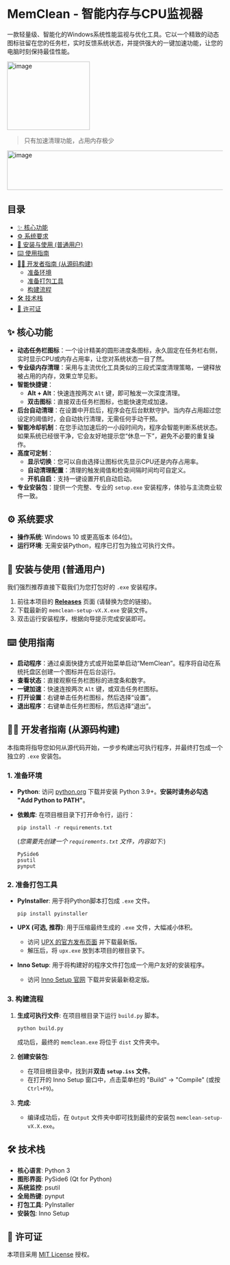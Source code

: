 # MemClean - 智能内存与CPU监视器

一款轻量级、智能化的Windows系统性能监视与优化工具。它以一个精致的动态图标驻留在您的任务栏，实时反馈系统状态，并提供强大的一键加速功能，让您的电脑时刻保持最佳性能。




<img width="193" height="160" alt="image" src="https://github.com/user-attachments/assets/8f02df4a-068d-4e04-b8d5-45f4cdba864e" />

<br>

> 只有加速清理功能，占用内存极少

<img width="1335" height="92" alt="image" src="https://github.com/user-attachments/assets/25d66146-aa6f-4d74-9e59-0fb2928d6969" />

## 目录

- [✨ 核心功能](https://www.google.com/search?q=%23-核心功能)
- [⚙️ 系统要求](https://www.google.com/search?q=%23️-系统要求)
- [🚀 安装与使用 (普通用户)](https://www.google.com/search?q=%23-安装与使用-普通用户)
- [⌨️ 使用指南](https://www.google.com/search?q=%23️-使用指南)
- [👨‍💻 开发者指南 (从源码构建)](https://www.google.com/search?q=%23-开发者指南-从源码构建)
  - [准备环境](https://www.google.com/search?q=%231-准备环境)
  - [准备打包工具](https://www.google.com/search?q=%232-准备打包工具)
  - [构建流程](https://www.google.com/search?q=%233-构建流程)
- [🛠️ 技术栈](https://www.google.com/search?q=%23️-技术栈)
- [📄 许可证](https://www.google.com/search?q=%23-许可证)

## ✨ 核心功能

- **动态任务栏图标**：一个设计精美的圆形进度条图标，永久固定在任务栏右侧，实时显示CPU或内存占用率，让您对系统状态一目了然。
- **专业级内存清理**：采用与主流优化工具类似的三段式深度清理策略，一键释放被占用的内存，效果立竿见影。
- **智能快捷键**：
  - **Alt + Alt**：快速连按两次 `Alt` 键，即可触发一次深度清理。
  - **双击图标**：直接双击任务栏图标，也能快速完成加速。
- **后台自动清理**：在设置中开启后，程序会在后台默默守护。当内存占用超过您设定的阈值时，会自动执行清理，无需任何手动干预。
- **智能冷却机制**：在您手动加速后的一小段时间内，程序会智能判断系统状态。如果系统已经很干净，它会友好地提示您“休息一下”，避免不必要的重复操作。
- **高度可定制**：
  - **显示切换**：您可以自由选择让图标优先显示CPU还是内存占用率。
  - **自动清理配置**：清理的触发阈值和检查间隔时间均可自定义。
  - **开机自启**：支持一键设置开机自动启动。
- **专业安装包**：提供一个完整、专业的 `setup.exe` 安装程序，体验与主流商业软件一致。

## ⚙️ 系统要求

- **操作系统**: Windows 10 或更高版本 (64位)。
- **运行环境**: 无需安装Python，程序已打包为独立可执行文件。

## 🚀 安装与使用 (普通用户)

我们强烈推荐直接下载我们为您打包好的 `.exe` 安装程序。

1. 前往本项目的 [**Releases**](https://github.com/your-username/your-repo/releases) 页面 (请替换为您的链接)。
2. 下载最新的 `memclean-setup-vX.X.exe` 安装文件。
3. 双击运行安装程序，根据向导提示完成安装即可。

## ⌨️ 使用指南

- **启动程序**：通过桌面快捷方式或开始菜单启动“MemClean”。程序将自动在系统托盘区创建一个图标并在后台运行。
- **查看状态**：直接观察任务栏图标的进度条和数字。
- **一键加速**：快速连按两次 `Alt` 键，或双击任务栏图标。
- **打开设置**：右键单击任务栏图标，然后选择“设置”。
- **退出程序**：右键单击任务栏图标，然后选择“退出”。

## 👨‍💻 开发者指南 (从源码构建)

本指南将指导您如何从源代码开始，一步步构建出可执行程序，并最终打包成一个独立的 `.exe` 安装包。

### 1. 准备环境

- **Python**: 访问 [python.org](https://www.python.org/downloads/) 下载并安装 Python 3.9+。**安装时请务必勾选 "Add Python to PATH"**。

- **依赖库**: 在项目根目录下打开命令行，运行：

  ```
  pip install -r requirements.txt
  ```

  (*您需要先创建一个 `requirements.txt` 文件，内容如下:*)

  ```
  PySide6
  psutil
  pynput
  ```

### 2. 准备打包工具

- **PyInstaller**: 用于将Python脚本打包成 `.exe` 文件。

  ```
  pip install pyinstaller
  ```

- **UPX (可选, 推荐)**: 用于压缩最终生成的 `.exe` 文件，大幅减小体积。

  - 访问 [UPX 的官方发布页面](https://github.com/upx/upx/releases) 并下载最新版。
  - 解压后，将 `upx.exe` 放到本项目的根目录下。

- **Inno Setup**: 用于将构建好的程序文件打包成一个用户友好的安装程序。

  - 访问 [Inno Setup 官网](https://jrsoftware.org/isinfo.php) 下载并安装最新稳定版。

### 3. 构建流程

1. **生成可执行文件**: 在项目根目录下运行 `build.py` 脚本。

   ```
   python build.py
   ```

   成功后，最终的 `memclean.exe` 将位于 `dist` 文件夹中。

2. **创建安装包**:

   - 在项目根目录中，找到并**双击 `setup.iss` 文件**。
   - 在打开的 Inno Setup 窗口中，点击菜单栏的 "Build" -> "Compile" (或按 `Ctrl+F9`)。

3. **完成**:

   - 编译成功后，在 `Output` 文件夹中即可找到最终的安装包 `memclean-setup-vX.X.exe`。

## 🛠️ 技术栈

- **核心语言**: Python 3
- **图形界面**: PySide6 (Qt for Python)
- **系统监控**: psutil
- **全局热键**: pynput
- **打包工具**: PyInstaller
- **安装包**: Inno Setup

## 📄 许可证

本项目采用 [MIT License](https://opensource.org/licenses/MIT) 授权。

